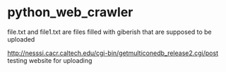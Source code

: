 # python_web_crawler

file.txt and file1.txt are files filled with giberish that are supposed to be uploaded

http://nesssi.cacr.caltech.edu/cgi-bin/getmulticonedb_release2.cgi/post
testing website for uploading 

